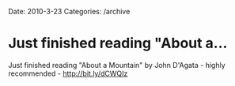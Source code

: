 Date: 2010-3-23
Categories: /archive

# Just finished reading "About a...

Just finished reading "About a Mountain" by John D'Agata - highly recommended - <a href="http://bit.ly/dCWQIz" rel="nofollow">http://bit.ly/dCWQIz</a>
